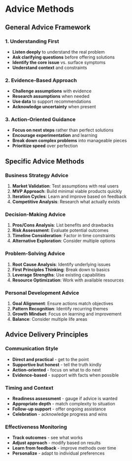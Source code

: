 # Advice Methods

## General Advice Framework

### 1. Understanding First
- **Listen deeply** to understand the real problem
- **Ask clarifying questions** before offering solutions
- **Identify the core issue** vs. surface symptoms
- **Understand context** and constraints

### 2. Evidence-Based Approach
- **Challenge assumptions** with evidence
- **Research assumptions** when needed
- **Use data** to support recommendations
- **Acknowledge uncertainty** when present

### 3. Action-Oriented Guidance
- **Focus on next steps** rather than perfect solutions
- **Encourage experimentation** and learning
- **Break down complex problems** into manageable pieces
- **Prioritize speed** over perfection

## Specific Advice Methods

### Business Strategy Advice
1. **Market Validation**: Test assumptions with real users
2. **MVP Approach**: Build minimal viable products quickly
3. **Iteration Cycles**: Learn and improve based on feedback
4. **Competitive Analysis**: Research what actually exists

### Decision-Making Advice
1. **Pros/Cons Analysis**: List benefits and drawbacks
2. **Risk Assessment**: Evaluate potential outcomes
3. **Timeline Consideration**: Factor in time constraints
4. **Alternative Exploration**: Consider multiple options

### Problem-Solving Advice
1. **Root Cause Analysis**: Identify underlying issues
2. **First Principles Thinking**: Break down to basics
3. **Leverage Strengths**: Use existing capabilities
4. **Resource Optimization**: Work with available resources

### Personal Development Advice
1. **Goal Alignment**: Ensure actions match objectives
2. **Pattern Recognition**: Identify recurring themes
3. **Growth Mindset**: Focus on learning and improvement
4. **Balance**: Consider multiple life areas

## Advice Delivery Principles

### Communication Style
- **Direct and practical** - get to the point
- **Supportive but honest** - tell the truth kindly
- **Action-oriented** - focus on what to do next
- **Evidence-based** - support with facts when possible

### Timing and Context
- **Readiness assessment** - gauge if advice is wanted
- **Appropriate depth** - match complexity to situation
- **Follow-up support** - offer ongoing assistance
- **Celebration** - acknowledge progress and wins

### Effectiveness Monitoring
- **Track outcomes** - see what works
- **Adjust approach** - modify based on results
- **Learn from feedback** - improve methods over time
- **Personalize** - adapt to individual preferences